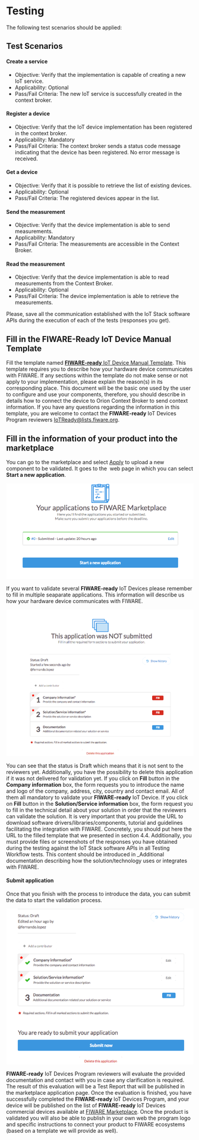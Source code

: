 <h1>Testing</h1>

The following test scenarios should be applied:

## Test Scenarios

<h4>Create a service</h4>

-   Objective: Verify that the implementation is capable of creating a new IoT service.
-   Applicability: Optional
-   Pass/Fail Criteria: The new IoT service is successfully created in the context broker.

<h4>Register a device</h4>

-   Objective: Verify that the IoT device implementation has been registered in the context broker.
-   Applicability: Mandatory
-   Pass/Fail Criteria: The context broker sends a status code message indicating that the device has been registered.
    No error message is received.

<h4>Get a device</h4>

-   Objective: Verify that it is possible to retrieve the list of existing devices.
-   Applicability: Optional
-   Pass/Fail Criteria: The registered devices appear in the list.

<h4>Send the measurement</h4>

-   Objective: Verify that the device implementation is able to send measurements.
-   Applicability: Mandatory
-   Pass/Fail Criteria: The measurements are accessible in the Context Broker.

<h4>Read the measurement</h4>

-   Objective: Verify that the device implementation is able to read measurements from the Context Broker.
-   Applicability: Optional
-   Pass/Fail Criteria: The device implementation is able to retrieve the measurements.

Please, save all the communication established with the IoT Stack software APIs during the execution of each of the
tests (responses you get).

## Fill in the **FIWARE-Ready** IoT Device Manual Template

Fill the template named
[**FIWARE-ready** IoT Device Manual Template](https://docs.google.com/document/d/1g_ic6Vy5g9i04Oe-kyFf8gxvP2862IVCGH9KJIqKuYk/edit).
This template requires you to describe how your hardware device communicates with FIWARE. If any sections within the
template do not make sense or not apply to your implementation, please explain the reason(s) in its corresponding place.
This document will be the basic one used by the user to configure and use your components, therefore, you should
describe in details how to connect the device to Orion Context Broker to send context information. If you have any
questions regarding the information in this template, you are welcome to contact the **FIWARE-ready** IoT Devices
Program reviewers [IoTReady@lists.fiware.org​](mailto:I​oTReady@lists.fiware.org​).

## Fill in the information of your product into the marketplace

You can go to the marketplace and select [Apply](http://marketplace.fiware.org/apply) to upload a new component to be
validated. It goes to the ​ web page in which you can select **Start a new application**.

![](img/02.png)

If you want to validate several **FIWARE-ready** IoT Devices please remember to fill in multiple seaparate applications.
This information will describe us how your hardware device communicates with FIWARE.

![](img/03.png)

You can see that the status is Draft which means that it is not sent to the reviewers yet. Additionally, you have the
possibility to delete this application if it was not delivered for validation yet. If you click on **Fill** button in
the **Company information** box, the form requests you to introduce the name and logo of the company, address, city,
country and contact email. All of them all mandatory to validate your **FIWARE-ready** IoT Device. If you click on
**Fill** button in the **Solution/Service information** box, the form request you to fill in the technical detail about
your solution in order that the reviewers can validate the solution. It is very important that you provide the URL to
download software drivers/libraries/components, tutorial and guidelines facilitating the integration with FIWARE.
Concretely, you should put here the ​URL to the filled template that we presented in section 4.4​. Additionally, you
must provide ​files or screenshots of the responses you have obtained during the testing against the IoT Stack software
APIs in all Testing Workflow tests. This content should be introduced in \_Additional documentation describing how the
solution/technology uses or integrates with FIWARE.

#### Submit application

Once that you finish with the process to introduce the data, you can submit the data to start the validation process.

![](img/04.png)

**FIWARE-ready** IoT Devices Program reviewers will evaluate the provided documentation and contact with you in case any
clarification is required. The result of this evaluation will be a Test Report that will be published in the marketplace
application page. Once the evaluation is finished, you have successfully completed the **FIWARE-ready** IoT Devices
Program, and your device will be published on the list of **FIWARE-ready** IoT Devices commercial devices available at
[FIWARE Marketplace](​http://marketplace.fiware.org)​. Once the product is validated you will also be able to publish in
your own web the program logo and specific instructions to connect your product to FIWARE ecosystems (based on a
template we will provide as well).
